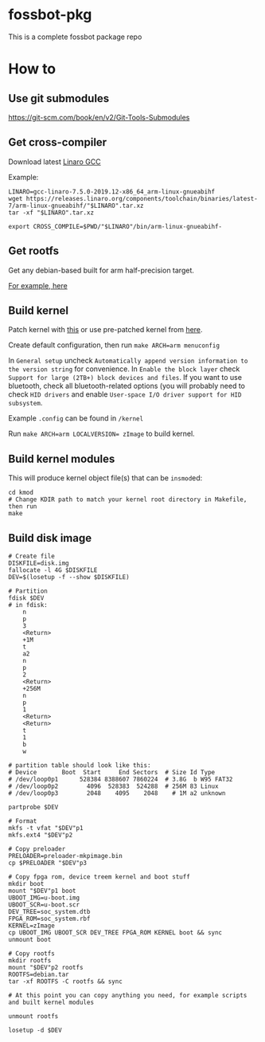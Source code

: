 # fossbot-pkg

This is a complete fossbot package repo

# How to

## Use git submodules

https://git-scm.com/book/en/v2/Git-Tools-Submodules

## Get cross-compiler

Download latest [Linaro GCC](https://releases.linaro.org/components/toolchain/binaries/latest-7/arm-linux-gnueabihf/)

Example:
```
LINARO=gcc-linaro-7.5.0-2019.12-x86_64_arm-linux-gnueabihf
wget https://releases.linaro.org/components/toolchain/binaries/latest-7/arm-linux-gnueabihf/"$LINARO".tar.xz
tar -xf "$LINARO".tar.xz

export CROSS_COMPILE=$PWD/"$LINARO"/bin/arm-linux-gnueabihf-
```

## Get rootfs

Get any debian-based built for arm half-precision target.

[For example, here](https://rcn-ee.com/rootfs/eewiki/minfs/)

## Build kernel

Patch kernel with [this](https://git.kernel.org/pub/scm/linux/kernel/git/linusw/linux-pinctrl.git) or use pre-patched kernel from [here](https://gitlab.com/GuzTech/linux_socfpga).

Create default configuration, then run ```make ARCH=arm menuconfig```

In ```General setup``` uncheck ```Automatically append version information to the version string``` for convenience. In ```Enable the block layer``` check ```Support for large (2TB+) block devices and files```. If you want to use bluetooth, check all bluetooth-related options (you will probably need to check ```HID drivers``` and enable ```User-space I/O driver support for HID subsystem```.

Example ```.config``` can be found in ```/kernel```

Run ```make ARCH=arm LOCALVERSION= zImage``` to build kernel.

## Build kernel modules

This will produce kernel object file(s) that can be ```insmod```ed:

```shell
cd kmod
# Change KDIR path to match your kernel root directory in Makefile, then run
make
```

## Build disk image

```shell
# Create file
DISKFILE=disk.img
fallocate -l 4G $DISKFILE
DEV=$(losetup -f --show $DISKFILE)

# Partition
fdisk $DEV
# in fdisk:
	n
	p
	3
	<Return>
	+1M
	t
	a2
	n
	p
	2
	<Return>
	+256M
	n
	p
	1
	<Return>
	<Return>
	t
	1
	b
	w
	
# partition table should look like this:
# Device       Boot  Start     End Sectors  # Size Id Type
# /dev/loop0p1      528384 8388607 7860224  # 3.8G  b W95 FAT32
# /dev/loop0p2        4096  528383  524288  # 256M 83 Linux
# /dev/loop0p3        2048    4095    2048    # 1M a2 unknown

partprobe $DEV

# Format
mkfs -t vfat "$DEV"p1
mkfs.ext4 "$DEV"p2

# Copy preloader
PRELOADER=preloader-mkpimage.bin
cp $PRELOADER "$DEV"p3

# Copy fpga rom, device treem kernel and boot stuff
mkdir boot
mount "$DEV"p1 boot
UBOOT_IMG=u-boot.img
UBOOT_SCR=u-boot.scr
DEV_TREE=soc_system.dtb
FPGA_ROM=soc_system.rbf
KERNEL=zImage
cp UBOOT_IMG UBOOT_SCR DEV_TREE FPGA_ROM KERNEL boot && sync
unmount boot

# Copy rootfs
mkdir rootfs
mount "$DEV"p2 rootfs
ROOTFS=debian.tar
tar -xf ROOTFS -C rootfs && sync

# At this point you can copy anything you need, for example scripts and built kernel modules

unmount rootfs

losetup -d $DEV
```
